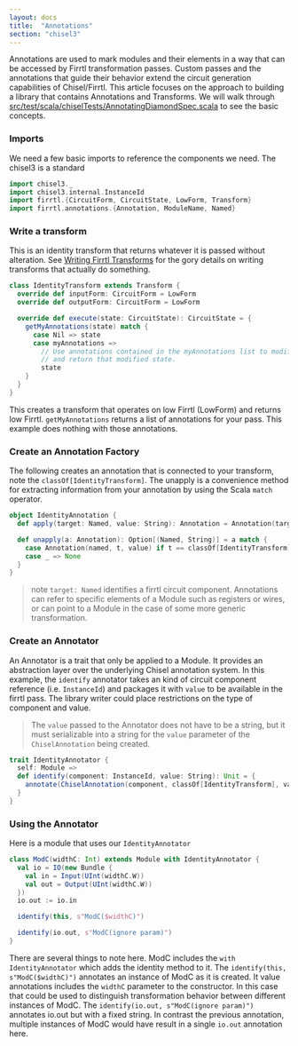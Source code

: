 ```yaml
---
layout: docs
title:  "Annotations"
section: "chisel3"
---
```

Annotations are used to mark modules and their elements in a way that can be accessed by Firrtl transformation passes.  Custom passes and the annotations that guide their behavior extend the circuit generation capabilities of Chisel/Firrtl.  This article focuses on the approach to building a library that contains Annotations and Transforms.  We will walk through  [src/test/scala/chiselTests/AnnotatingDiamondSpec.scala](https://github.com/ucb-bar/chisel3/blob/master/src/test/scala/chiselTests/AnnotatingDiamondSpec.scala) to see the basic concepts.

### Imports
We need a few basic imports to reference the components we need.  The chisel3 is a standard
```scala
import chisel3._
import chisel3.internal.InstanceId
import firrtl.{CircuitForm, CircuitState, LowForm, Transform}
import firrtl.annotations.{Annotation, ModuleName, Named}
```
### Write a transform
This is an identity transform that returns whatever it is passed without alteration.  See [Writing Firrtl Transforms](/ucb-bar/firrtl/wiki) for the gory details on writing transforms that actually do something.
```scala
class IdentityTransform extends Transform {
  override def inputForm: CircuitForm = LowForm
  override def outputForm: CircuitForm = LowForm

  override def execute(state: CircuitState): CircuitState = {
    getMyAnnotations(state) match {
      case Nil => state
      case myAnnotations =>
        // Use annotations contained in the myAnnotations list to modify state
        // and return that modified state.
        state
    }
  }
}
```
This creates a transform that operates on low Firrtl (LowForm) and returns low Firrtl.  ```getMyAnnotations``` returns a list of annotations for your pass.  This example does nothing with those annotations.
### Create an Annotation Factory
The following creates an annotation that is connected to your transform, note the ```classOf[IdentityTransform]```.  The unapply is a convenience method for extracting information from your annotation by using the Scala ```match``` operator.
```scala
object IdentityAnnotation {
  def apply(target: Named, value: String): Annotation = Annotation(target, classOf[IdentityTransform], value)

  def unapply(a: Annotation): Option[(Named, String)] = a match {
    case Annotation(named, t, value) if t == classOf[IdentityTransform] => Some((named, value))
    case _ => None
  }
}
```
> note ```target: Named``` identifies a firrtl circuit component.  Annotations can refer to specific elements of a Module
> such as registers or wires, or can point to a Module in the case of some more generic transformation.

### Create an Annotator
An Annotator is a trait that only be applied to a Module.  It provides an abstraction layer over the underlying Chisel annotation system.  In this example, the ```identify``` annotator takes an kind of circuit component reference (i.e. ```InstanceId```) and packages it with ```value``` to be available in the firrtl pass.  The library writer could place restrictions on the type of component and value.
> The ```value``` passed to the Annotator does not have to be a string, but it must serializable into a string
> for the ```value``` parameter of the ```ChiselAnnotation``` being created.

```scala
trait IdentityAnnotator {
  self: Module =>
  def identify(component: InstanceId, value: String): Unit = {
    annotate(ChiselAnnotation(component, classOf[IdentityTransform], value))
  }
}
```

### Using the Annotator
Here is a module that uses our ```IdentityAnnotator```
```scala
class ModC(widthC: Int) extends Module with IdentityAnnotator {
  val io = IO(new Bundle {
    val in = Input(UInt(widthC.W))
    val out = Output(UInt(widthC.W))
  })
  io.out := io.in

  identify(this, s"ModC($widthC)")

  identify(io.out, s"ModC(ignore param)")
}
```
There are several things to note here.  ModC includes the ```with IdentityAnnotator``` which adds the identity method to it.  The ```identify(this, s"ModC($widthC)")``` annotates an instance of ModC as it is created.  It value annotations includes the ```widthC``` parameter to the constructor.  In this case that could be used to distinguish transformation behavior between different instances of ModC.  The ```identify(io.out, s"ModC(ignore param)")``` annotates io.out but with a fixed string.  In contrast the previous annotation, multiple instances of ModC would have result in a single ```io.out``` annotation here.
